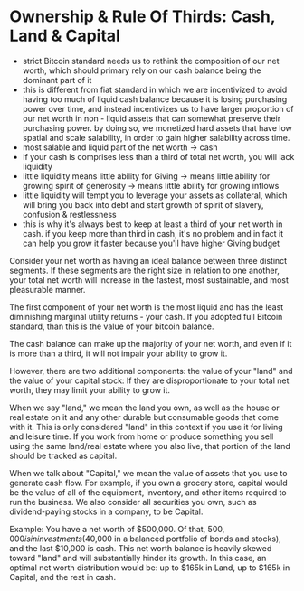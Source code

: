 # Ownership & Rule Of Thirds: Cash, Land & Capital

* strict Bitcoin standard needs us to rethink the composition of our net worth, which should primary rely on our cash balance being the dominant part of it
* this is different from fiat standard in which we are incentivized to avoid having too much of liquid cash balance because it is losing purchasing power over time, and instead incentivizes us to have larger proportion of our net worth in non - liquid assets that can somewhat preserve their purchasing power. by doing so, we monetized hard assets that have low spatial and scale salability, in order to gain higher salability across time.
* most salable and liquid part of the net worth -> cash
* if your cash is comprises less than a third of total net worth, you will lack liquidity
* little liquidity means little ability for Giving -> means little ability for growing spirit of generosity -> means little ability for growing inflows
* little liquidity will tempt you to leverage your assets as collateral, which will bring you back into debt and start growth of spirit of slavery, confusion & restlessness
* this is why it's always best to keep at least a third of your net worth in cash. if you keep more than third in cash, it's no problem and in fact it can help you grow it faster because you'll have higher Giving budget

Consider your net worth as having an ideal balance between three distinct segments. If these segments are the right size in relation to one another, your total net worth will increase in the fastest, most sustainable, and most pleasurable manner.

The first component of your net worth is the most liquid and has the least diminishing marginal utility returns - your cash. If you adopted full Bitcoin standard, than this is the value of your bitcoin balance.

The cash balance can make up the majority of your net worth, and even if it is more than a third, it will not impair your ability to grow it.

However, there are two additional components: the value of your "land" and the value of your capital stock: If they are disproportionate to your total net worth, they may limit your ability to grow it.

When we say "land," we mean the land you own, as well as the house or real estate on it and any other durable but consumable goods that come with it. This is only considered "land" in this context if you use it for living and leisure time. If you work from home or produce something you sell using the same land/real estate where you also live, that portion of the land should be tracked as capital.

When we talk about "Capital," we mean the value of assets that you use to generate cash flow. For example, if you own a grocery store, capital would be the value of all of the equipment, inventory, and other items required to run the business. We also consider all securities you own, such as dividend-paying stocks in a company, to be Capital.

Example: You have a net worth of $500,000. Of that, $500,000 is in investments ($40,000 in a balanced portfolio of bonds and stocks), and the last $10,000 is cash. This net worth balance is heavily skewed toward "land" and will substantially hinder its growth. In this case, an optimal net worth distribution would be: up to $165k in Land, up to $165k in Capital, and the rest in cash.
